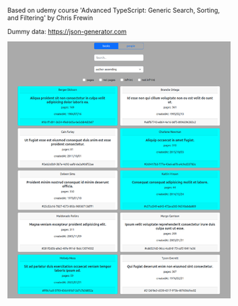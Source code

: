 Based on udemy course 'Advanced TypeScript: Generic Search, Sorting, and Filtering' by Chris Frewin

Dummy data: https://json-generator.com

![screenshot](./img/screenshot.png)
